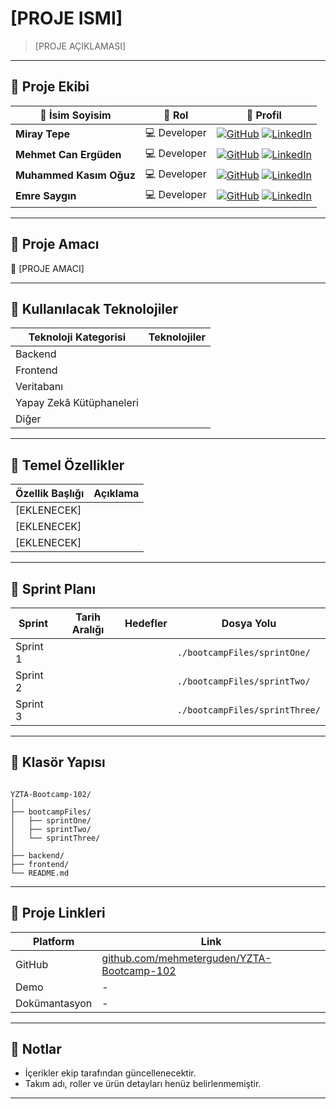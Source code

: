 
# [PROJE ISMI]

> [PROJE AÇIKLAMASI]

---


## 👥 Proje Ekibi

| 👤 İsim Soyisim | 🚀 Rol | 🔗 Profil |
|----------------------|---------------|-----------|
| **Miray Tepe** | 💻 Developer | [![GitHub](https://img.shields.io/badge/GitHub-181717?style=flat-square&logo=github&logoColor=white)](#) [![LinkedIn](https://img.shields.io/badge/LinkedIn-0A66C2?style=flat-square&logo=linkedin&logoColor=white)](#) |
| **Mehmet Can Ergüden** | 💻 Developer | [![GitHub](https://img.shields.io/badge/GitHub-181717?style=flat-square&logo=github&logoColor=white)](#) [![LinkedIn](https://img.shields.io/badge/LinkedIn-0A66C2?style=flat-square&logo=linkedin&logoColor=white)](#) |
| **Muhammed Kasım Oğuz**| 💻 Developer | [![GitHub](https://img.shields.io/badge/GitHub-181717?style=flat-square&logo=github&logoColor=white)](#) [![LinkedIn](https://img.shields.io/badge/LinkedIn-0A66C2?style=flat-square&logo=linkedin&logoColor=white)](#) |
| **Emre Saygın** | 💻 Developer | [![GitHub](https://img.shields.io/badge/GitHub-181717?style=flat-square&logo=github&logoColor=white)](#) [![LinkedIn](https://img.shields.io/badge/LinkedIn-0A66C2?style=flat-square&logo=linkedin&logoColor=white)](#) |

---

## 🎯 Proje Amacı

📝 [PROJE AMACI]

---

## 🧠 Kullanılacak Teknolojiler

| Teknoloji Kategorisi | Teknolojiler |
|----------------------|--------------|
| Backend |  |
| Frontend |  |
| Veritabanı |  |
| Yapay Zekâ Kütüphaneleri |  |
| Diğer |  |

---

## 🧩 Temel Özellikler

| Özellik Başlığı | Açıklama |
|------------------|----------|
| [EKLENECEK] |  |
| [EKLENECEK] |  |
| [EKLENECEK] |  |

---

## 📅 Sprint Planı

| Sprint | Tarih Aralığı | Hedefler | Dosya Yolu |
|--------|---------------|----------|------------|
| Sprint 1 |  |  | `./bootcampFiles/sprintOne/` |
| Sprint 2 |  |  | `./bootcampFiles/sprintTwo/` |
| Sprint 3 |  |  | `./bootcampFiles/sprintThree/` |

---

## 📁 Klasör Yapısı

```

YZTA-Bootcamp-102/
│
├── bootcampFiles/
│   ├── sprintOne/
│   ├── sprintTwo/
│   └── sprintThree/
│
├── backend/
├── frontend/
└── README.md

```

---

## 🔗 Proje Linkleri

| Platform | Link |
|----------|------|
| GitHub | [github.com/mehmeterguden/YZTA-Bootcamp-102](https://github.com/mehmeterguden/YZTA-Bootcamp-102) |
| Demo | - |
| Dokümantasyon | - |

---

## 📝 Notlar

- İçerikler ekip tarafından güncellenecektir.
- Takım adı, roller ve ürün detayları henüz belirlenmemiştir.

---
